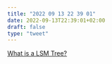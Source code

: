 ```yaml
---
title: "2022 09 13 22 39 01"
date: 2022-09-13T22:39:01+02:00
draft: false
type: "tweet"
---
```

[What is a LSM Tree?](https://creativcoder.dev/what-is-lsm-tree)

